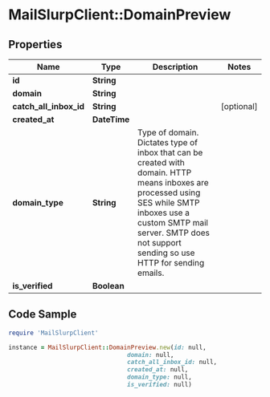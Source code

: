 # MailSlurpClient::DomainPreview

## Properties

Name | Type | Description | Notes
------------ | ------------- | ------------- | -------------
**id** | **String** |  | 
**domain** | **String** |  | 
**catch_all_inbox_id** | **String** |  | [optional] 
**created_at** | **DateTime** |  | 
**domain_type** | **String** | Type of domain. Dictates type of inbox that can be created with domain. HTTP means inboxes are processed using SES while SMTP inboxes use a custom SMTP mail server. SMTP does not support sending so use HTTP for sending emails. | 
**is_verified** | **Boolean** |  | 

## Code Sample

```ruby
require 'MailSlurpClient'

instance = MailSlurpClient::DomainPreview.new(id: null,
                                 domain: null,
                                 catch_all_inbox_id: null,
                                 created_at: null,
                                 domain_type: null,
                                 is_verified: null)
```


